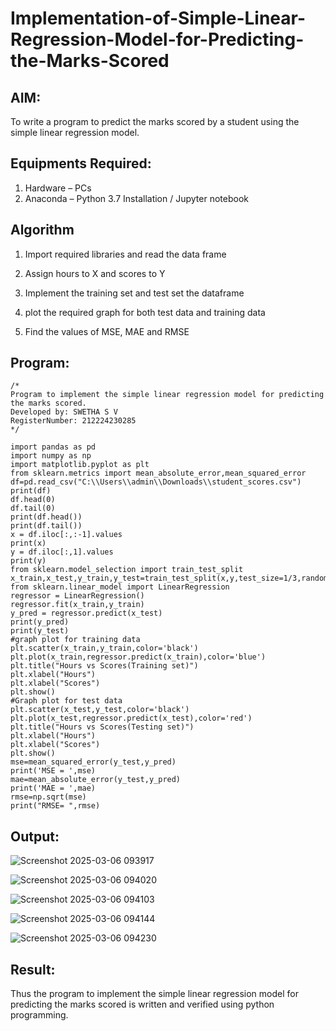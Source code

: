 # Implementation-of-Simple-Linear-Regression-Model-for-Predicting-the-Marks-Scored

## AIM:
To write a program to predict the marks scored by a student using the simple linear regression model.

## Equipments Required:
1. Hardware – PCs
2. Anaconda – Python 3.7 Installation / Jupyter notebook

## Algorithm

1. Import required libraries and read the data frame

2. Assign hours to X and scores to Y 

3. Implement the training set and test set the dataframe

4. plot the required graph for both test data and training data

5. Find the values of MSE, MAE and RMSE

## Program:
```
/*
Program to implement the simple linear regression model for predicting the marks scored.
Developed by: SWETHA S V
RegisterNumber: 212224230285
*/

import pandas as pd
import numpy as np
import matplotlib.pyplot as plt
from sklearn.metrics import mean_absolute_error,mean_squared_error
df=pd.read_csv("C:\\Users\\admin\\Downloads\\student_scores.csv")
print(df)
df.head(0)
df.tail(0)
print(df.head())
print(df.tail())
x = df.iloc[:,:-1].values
print(x)
y = df.iloc[:,1].values
print(y)
from sklearn.model_selection import train_test_split
x_train,x_test,y_train,y_test=train_test_split(x,y,test_size=1/3,random_state=0)
from sklearn.linear_model import LinearRegression
regressor = LinearRegression()
regressor.fit(x_train,y_train)
y_pred = regressor.predict(x_test)
print(y_pred)
print(y_test)
#graph plot for training data
plt.scatter(x_train,y_train,color='black')
plt.plot(x_train,regressor.predict(x_train),color='blue')
plt.title("Hours vs Scores(Training set)")
plt.xlabel("Hours")
plt.xlabel("Scores")
plt.show()
#Graph plot for test data
plt.scatter(x_test,y_test,color='black')
plt.plot(x_test,regressor.predict(x_test),color='red')
plt.title("Hours vs Scores(Testing set)")
plt.xlabel("Hours")
plt.xlabel("Scores")
plt.show()
mse=mean_squared_error(y_test,y_pred)
print('MSE = ',mse)
mae=mean_absolute_error(y_test,y_pred)
print('MAE = ',mae)
rmse=np.sqrt(mse)
print("RMSE= ",rmse)
```

## Output:
![Screenshot 2025-03-06 093917](https://github.com/user-attachments/assets/aa18caf4-2480-4997-bdd9-422cd6a4c93d)

![Screenshot 2025-03-06 094020](https://github.com/user-attachments/assets/ce072dc2-b023-4ebe-8ec2-68eb5ae38a92)

![Screenshot 2025-03-06 094103](https://github.com/user-attachments/assets/a2897e96-efbb-4f1e-a9ed-e80d1848cb22)

![Screenshot 2025-03-06 094144](https://github.com/user-attachments/assets/7b72a1b7-2bac-4a5c-9065-6bf3e73b028d)

![Screenshot 2025-03-06 094230](https://github.com/user-attachments/assets/395a3527-fc52-4ef3-88fd-c1efd729be30)

## Result:
Thus the program to implement the simple linear regression model for predicting the marks scored is written and verified using python programming.
